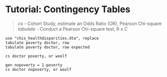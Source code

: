 # Tutorial: Contingency Tables #
> *cs* - Cohort Study, estimate an Odds Ratio (OR), Pearson Chi-square  
> *tabulate* - Conduct a Pearson Chi-square test, R x C  

	use "chis_healthdisparities.dta", replace
	tabulate poverty doctor, row
	tabulate poverty doctor, row expected

	cs doctor poverty, or woolf

	gen nopoverty = 1-poverty
	cs doctor nopoverty, or woolf

